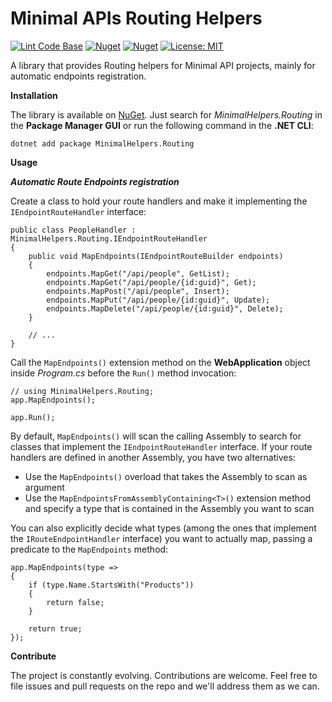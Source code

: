 # Minimal APIs Routing Helpers

[![Lint Code Base](https://github.com/marcominerva/MinimalHelpers.Routing/actions/workflows/linter.yml/badge.svg)](https://github.com/marcominerva/MinimalHelpers.Routing/actions/workflows/linter.yml)
[![Nuget](https://img.shields.io/nuget/v/MinimalHelpers.Routing)](https://www.nuget.org/packages/MinimalHelpers.Routing)
[![Nuget](https://img.shields.io/nuget/dt/MinimalHelpers.Routing)](https://www.nuget.org/packages/MinimalHelpers.Routing)
[![License: MIT](https://img.shields.io/badge/License-MIT-yellow.svg)](https://github.com/marcominerva/MinimalHelpers.Routing/blob/master/LICENSE)

A library that provides Routing helpers for Minimal API projects, mainly for automatic endpoints registration.

**Installation**

The library is available on [NuGet](https://www.nuget.org/packages/MinimalHelpers.Routing). Just search for *MinimalHelpers.Routing* in the **Package Manager GUI** or run the following command in the **.NET CLI**:

    dotnet add package MinimalHelpers.Routing

**Usage**

***Automatic Route Endpoints registration***

Create a class to hold your route handlers and make it implementing the `IEndpointRouteHandler` interface:

    public class PeopleHandler : MinimalHelpers.Routing.IEndpointRouteHandler
    {
        public void MapEndpoints(IEndpointRouteBuilder endpoints)
        {
            endpoints.MapGet("/api/people", GetList);
            endpoints.MapGet("/api/people/{id:guid}", Get);
            endpoints.MapPost("/api/people", Insert);
            endpoints.MapPut("/api/people/{id:guid}", Update);
            endpoints.MapDelete("/api/people/{id:guid}", Delete);
        }

        // ...
    }

Call the `MapEndpoints()` extension method on the **WebApplication** object inside *Program.cs* before the `Run()` method invocation:

    // using MinimalHelpers.Routing;
    app.MapEndpoints();

    app.Run();

By default, `MapEndpoints()` will scan the calling Assembly to search for classes that implement the `IEndpointRouteHandler` interface. If your route handlers are defined in another Assembly, you have two alternatives:

- Use the `MapEndpoints()` overload that takes the Assembly to scan as argument
- Use the `MapEndpointsFromAssemblyContaining<T>()` extension method and specify a type that is contained in the Assembly you want to scan

You can also explicitly decide what types (among the ones that implement the `IRouteEndpointHandler` interface) you want to actually map, passing a predicate to the `MapEndpoints` method:

    app.MapEndpoints(type =>
    {
        if (type.Name.StartsWith("Products"))
        {
            return false;
        }

        return true;
    });

**Contribute**

The project is constantly evolving. Contributions are welcome. Feel free to file issues and pull requests on the repo and we'll address them as we can. 
